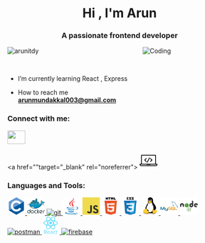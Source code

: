<h1 align="center">Hi , I'm Arun</h1>
<h3 align="center">A passionate frontend developer </h3>
<a href="https://portfolioarun.vercel.app/">
 <img align="right" alt="Coding" width="200" height="200" src="https://user-images.githubusercontent.com/74038190/212257468-1e9a91f1-b626-4baa-b15d-5c385dfa7ed2.gif">
</a>


<p align="left"> <img src="https://komarev.com/ghpvc/?username=arunitdy&label=Profile%20views&color=0e75b6&style=flat" alt="arunitdy" /> </p>
<!--
<p align="left"> <a href="https://github.com/ryo-ma/github-profile-trophy"><img src="https://github-profile-trophy.vercel.app/?username=arunitdy" alt="arunitdy" /></a> </p>
-->
<p align="left"> <a href="https://twitter.com/" target="blank"><img src="https://img.shields.io/twitter/follow/?logo=twitter&style=for-the-badge" alt="" />
</a> 
</p>

-  I’m currently learning React , Express  

-  How to reach me **arunmundakkal003@gmail.com**

<h3 align="left">Connect with me:</h3>
<p align="left">
 
 <a  href="https://www.linkedin.com/in/arun-m-8989212aa?utm_source=share&utm_campaign=share_via&utm_content=profile&utm_medium=android_app"  ><img src="https://raw.githubusercontent.com/rahuldkjain/github-profile-readme-generator/master/src/images/icons/Social/linked-in-alt.svg"  height="30" width="40"  ></a>


<a  href=""target="_blank" rel="noreferrer"> <img src="https://github.com/Arunitdy/portfolio-2.0/blob/main/portfolio%2Fpngegg.png" hight="30" width="40">
</a>

</p>


<h3 align="left">Languages and Tools:</h3>
<p align="left"> 
 <!-- <a href="https://www.arduino.cc/" target="_blank" rel="noreferrer"> <img src="https://cdn.worldvectorlogo.com/logos/arduino-1.svg" alt="arduino" width="40" height="40"/>
  </a>  -->
  <a href="https://www.cprogramming.com/" target="_blank" rel="noreferrer"> <img src="https://raw.githubusercontent.com/devicons/devicon/master/icons/c/c-original.svg" alt="c" width="40" height="40"/> </a>
  <!--
   <a href="https://www.w3schools.com/cpp/" target="_blank" rel="noreferrer"> <img src="https://raw.githubusercontent.com/devicons/devicon/master/icons/cplusplus/cplusplus-original.svg" alt="cplusplus" width="40" height="40"/> </a> 
   -->
   <a href="https://www.docker.com/" target="_blank" rel="noreferrer"> <img src="https://raw.githubusercontent.com/devicons/devicon/master/icons/docker/docker-original-wordmark.svg" alt="docker" width="40" height="40"/> </a> 
   <a href="https://git-scm.com/" target="_blank" rel="noreferrer"> <img src="https://www.vectorlogo.zone/logos/git-scm/git-scm-icon.svg" alt="git" width="40" height="40"/> </a> <a href="https://www.java.com" target="_blank" rel="noreferrer"> <img src="https://raw.githubusercontent.com/devicons/devicon/master/icons/java/java-original.svg" alt="java" width="40" height="40"/> </a> 
   <a href="https://developer.mozilla.org/en-US/docs/Web/JavaScript" target="_blank" rel="noreferrer"> <img src="https://raw.githubusercontent.com/devicons/devicon/master/icons/javascript/javascript-original.svg" alt="javascript" width="40" height="40"/> </a> 
    <a href="https://www.w3.org/html/" target="_blank" rel="noreferrer"> <img src="https://raw.githubusercontent.com/devicons/devicon/master/icons/html5/html5-original-wordmark.svg" alt="html5" width="40" height="40"/> </a>
    <a href="https://www.w3schools.com/css/" target="_blank" rel="noreferrer"> <img src="https://raw.githubusercontent.com/devicons/devicon/master/icons/css3/css3-original-wordmark.svg" alt="css3" width="40" height="40"/> </a>
   <a href="https://www.linux.org/" target="_blank" rel="noreferrer"> <img src="https://raw.githubusercontent.com/devicons/devicon/master/icons/linux/linux-original.svg" alt="linux" width="40" height="40"/> </a>
    <a href="https://www.mysql.com/" target="_blank" rel="noreferrer"> <img src="https://raw.githubusercontent.com/devicons/devicon/master/icons/mysql/mysql-original-wordmark.svg" alt="mysql" width="40" height="40"/> </a> 
    <a href="https://nodejs.org" target="_blank" rel="noreferrer" > <img src="https://raw.githubusercontent.com/devicons/devicon/master/icons/nodejs/nodejs-original-wordmark.svg" alt="nodejs" width="40" height="40"/> </a> 
    <a href="https://postman.com" target="_blank" rel="noreferrer"> <img src="https://encrypted-tbn0.gstatic.com/images?q=tbn:ANd9GcRHBEjaqplh6TqHlz8jRRgna6r1uT_lxMD9NsDNJgNAfZ0Rzp82MT0fdySkuxQNA20VRVE&usqp=CAU" alt="postman" width="40" height="40"/> </a> 
    <a href="https://reactjs.org/" target="_blank" rel="noreferrer"> <img src="https://raw.githubusercontent.com/devicons/devicon/master/icons/react/react-original-wordmark.svg" alt="react" width="40" height="40"/> </a>
    <a href="https://firebase.google.com/" target="_blank" rel="noreferrer"> <img src="https://www.vectorlogo.zone/logos/firebase/firebase-icon.svg" alt="firebase" width="40" height="40"/>
<!--
<p><img align="left" src="https://github-readme-stats.vercel.app/api/top-langs?username=arunitdy&show_icons=true&locale=en&layout=compact" alt="arunitdy" /></p>

<p>&nbsp;<img align="center" src="https://github-readme-stats.vercel.app/api?username=arunitdy&show_icons=true&locale=en" alt="arunitdy" /></p>

<p><img align="center" src="https://github-readme-streak-stats.herokuapp.com/?user=arunitdy&" alt="arunitdy" /></p>
-->
